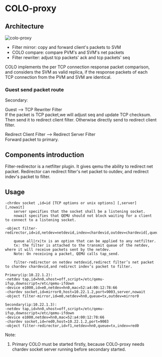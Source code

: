 # COLO-proxy

## Architecture

![colo-proxy](https://github.com/wangchenghku/COLO/blob/master/.resources/colo-proxy.png)

- Filter mirror: copy and forward client's packets to SVM
- COLO compare: compare PVM's and SVM's net packets
- Filter rewriter: adjust tcp packets' ack and tcp packets' seq

COLO implements the per TCP connection response packet comparison, and considers the SVM as valid replica, if the response packets of each TCP connection from the PVM and SVM are identical.

### Guest send packet route

Secondary:

Guest --> TCP Rewriter Filter  
If the packet is TCP packet,we will adjust seq and update TCP checksum. Then send it to redirect client filter. Otherwise directly send to redirect client filter.

Redirect Client Filter --> Redirect Server Filter  
Forward packet to primary.

## Components introduction
Filter-redirector is a netfilter plugin. It gives qemu the ability to redirect net packet. Redirector can redirect filter's net packet to outdev, and redirect indev's packet to filter.

## Usage

```
-chrdev socket ,id=id [TCP options or unix options] [,server] [,nowait]
	server specifies that the socket shall be a listening socket.
	nowait specifies that QEMU should not block waiting for a client to connect to a listening socket.

-object filter-redirector,id=id,netdev=netdevid,indev=chardevid,outdev=chardevid[,queue=all|rx|tx]

    queue all|rx|tx is an option that can be applied to any netfilter.
    tx: the filter is attached to the transmit queue of the netdev, where it will receive packets sent by the netdev.
    Note: On receiving a packet, QEMU calls tap_send.

    filter-redirector on netdev netdevid,redirect filter’s net packet to chardev chardevid,and redirect indev’s packet to filter.

Primary(ip:10.22.1.2):
-netdev tap,id=hn0,vhost=off,script=/etc/qemu-ifup,downscript=/etc/qemu-ifdown
-device e1000,id=e0,netdev=hn0,mac=52:a4:00:12:78:66
-chardev socket,id=mirror0,host=10.22.1.2,port=9003,server,nowait
-object filter-mirror,id=m0,netdev=hn0,queue=tx,outdev=mirror0

Secondary(ip:10.22.1.3):
-netdev tap,id=hn0,vhost=off,script=/etc/qemu-ifup,downscript=/etc/qemu-ifdown
-device e1000,netdev=hn0,mac=52:a4:00:12:78:66
-chardev socket,id=red0,host=10.22.1.2,port=9003
-object filter-redirector,id=f1,netdev=hn0,queue=tx,indev=red0
```

Note:

1. Primary COLO must be started firstly, because COLO-proxy needs chardev socket server running before secondary started.
